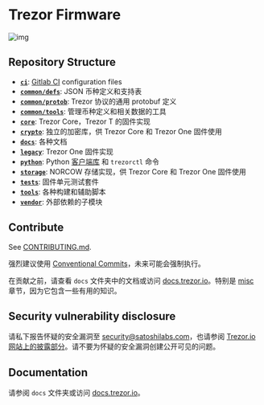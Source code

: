 # Trezor Firmware

![img](https://repository-images.githubusercontent.com/180590388/968e6880-6538-11e9-9da6-4aef78157e94)

## Repository Structure

* **[`ci`](ci/)**: [Gitlab CI](https://gitlab.com/satoshilabs/trezor/trezor-firmware) configuration files
* **[`common/defs`](common/defs/)**: JSON 币种定义和支持表
* **[`common/protob`](common/protob/)**: Trezor 协议的通用 protobuf 定义
* **[`common/tools`](common/tools/)**: 管理币种定义和相关数据的工具
* **[`core`](core/)**: Trezor Core，Trezor T 的固件实现
* **[`crypto`](crypto/)**: 独立的加密库，供 Trezor Core 和 Trezor One 固件使用
* **[`docs`](docs/)**: 各种文档
* **[`legacy`](legacy/)**: Trezor One 固件实现
* **[`python`](python/)**: Python [客户端库](https://pypi.org/project/trezor) 和 `trezorctl` 命令
* **[`storage`](storage/)**: NORCOW 存储实现，供 Trezor Core 和 Trezor One 固件使用
* **[`tests`](tests/)**: 固件单元测试套件
* **[`tools`](tools/)**: 各种构建和辅助脚本
* **[`vendor`](vendor/)**: 外部依赖的子模块


## Contribute

See [CONTRIBUTING.md](docs/misc/contributing.md).

强烈建议使用 [Conventional Commits](COMMITS.md)，未来可能会强制执行。

在贡献之前，请查看 `docs` 文件夹中的文档或访问 [docs.trezor.io](https://docs.trezor.io)。特别是 [misc](docs/misc/index.md) 章节，因为它包含一些有用的知识。

## Security vulnerability disclosure

请私下报告怀疑的安全漏洞至 [security@satoshilabs.com](mailto:security@satoshilabs.com)，也请参阅 [Trezor.io 网站上的披露部分](https://trezor.io/support/a/how-to-report-a-security-issue)。请不要为怀疑的安全漏洞创建公开可见的问题。

## Documentation

请参阅 `docs` 文件夹或访问 [docs.trezor.io](https://docs.trezor.io)。
